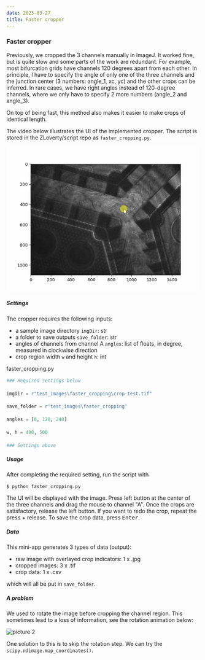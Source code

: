 ```yaml
---
date: 2023-03-27
title: Faster cropper
---
```

### Faster cropper

Previously, we cropped the 3 channels manually in ImageJ. It worked fine, but is quite slow and some parts of the work are redundant. For example, most bifurcation grids have channels 120 degrees apart from each other. In principle, I have to specify the angle of only one of the three channels and the junction center (3 numbers: angle_1, xc, yc) and the other crops can be inferred. In rare cases, we have right angles instead of 120-degree channels, where we only have to specify 2 more numbers (angle_2 and angle_3). 

On top of being fast, this method also makes it easier to make crops of identical length. 

The video below illustrates the UI of the implemented cropper. The script is stored in the ZLoverty/script repo as `faster_cropping.py`.

![picture 1](/assets/images/2023/03/cropper-snapshot.gif)  

##### Settings

The cropper requires the following inputs:

- a sample image directory `imgDir`: str
- a folder to save outputs `save_folder`: str
- angles of channels from channel A `angles`: list of floats, in degree, measured in clockwise direction
- crop region width `w` and height `h`: int

faster_cropping.py
```python
### Required settings below

imgDir = r"test_images\faster_cropping\crop-test.tif"

save_folder = r"test_images\faster_cropping"

angles = [0, 120, 240]

w, h = 400, 500

### Settings above
```

##### Usage

After completing the required setting, run the script with 

```
$ python faster_cropping.py
```

The UI will be displayed with the image. Press left button at the center of the three channels and drag the mouse to channel "A". Once the crops are satisfactory, release the left button. If you want to redo the crop, repeat the press + release. To save the crop data, press <kbd>Enter</kbd>.

##### Data

This mini-app generates 3 types of data (output):

- raw image with overlayed crop indicators: 1 x .jpg
- cropped images: 3 x .tif
- crop data: 1 x .csv 

 which will all be put in `save_folder`. 

##### A problem

We used to rotate the image before cropping the channel region. This sometimes lead to a loss of information, see the rotation animation below:

![picture 2](/assets/images/2023/03/rotate-image.gif1)  

One solution to this is to skip the rotation step. We can try the `scipy.ndimage.map_coordinates()`.